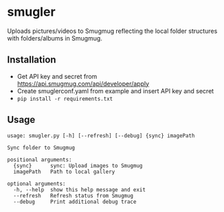 # smugler
Uploads pictures/videos to Smugmug reflecting the local folder structures with folders/albums in Smugmug.

## Installation

* Get API key and secret from https://api.smugmug.com/api/developer/apply
* Create smuglerconf.yaml from example and insert API key and secret
* ```pip install -r requirements.txt```

## Usage
```
usage: smugler.py [-h] [--refresh] [--debug] {sync} imagePath

Sync folder to Smugmug

positional arguments:
  {sync}      sync: Upload images to Smugmug
  imagePath   Path to local gallery

optional arguments:
  -h, --help  show this help message and exit
  --refresh   Refresh status from Smugmug
  --debug     Print additional debug trace
  ```
